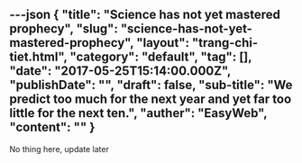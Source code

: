 ---json
{
    "title": "Science has not yet mastered prophecy",
    "slug": "science-has-not-yet-mastered-prophecy",
    "layout": "trang-chi-tiet.html",
    "category": "default",
    "tag": [],
    "date": "2017-05-25T15:14:00.000Z",
    "publishDate": "",
    "draft": false,
    "sub-title": "We predict too much for the next year and yet far too little for the next ten.",
    "auther": "EasyWeb",
    "__content__": ""
}
---
<p>No thing here, update later</p>
